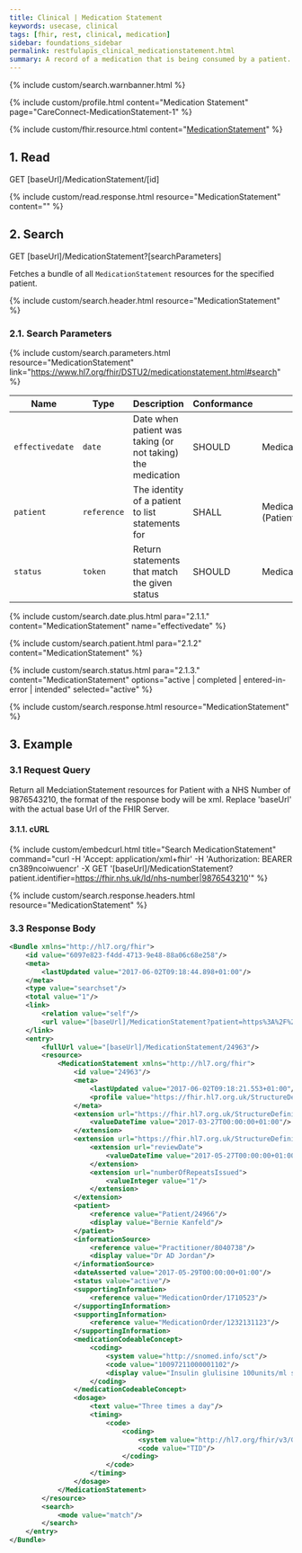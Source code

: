 ```yaml
---
title: Clinical | Medication Statement
keywords: usecase, clinical
tags: [fhir, rest, clinical, medication]
sidebar: foundations_sidebar
permalink: restfulapis_clinical_medicationstatement.html
summary: A record of a medication that is being consumed by a patient. A MedicationStatement may indicate that the patient may be taking the medication now, or has taken the medication in the past or will be taking the medication in the future.
---
```

{% include custom/search.warnbanner.html %}

{% include custom/profile.html content="Medication Statement" page="CareConnect-MedicationStatement-1" %}

{% include custom/fhir.resource.html content="[MedicationStatement](https://www.hl7.org/fhir/DSTU2/medicationstatement.html)" %}

## 1. Read ##

<div markdown="span" class="alert alert-success" role="alert">
GET [baseUrl]/MedicationStatement/[id]</div>

{% include custom/read.response.html resource="MedicationStatement" content="" %}

## 2. Search ##

<div markdown="span" class="alert alert-success" role="alert">
GET [baseUrl]/MedicationStatement?[searchParameters]</div>

Fetches a bundle of all `MedicationStatement` resources for the specified patient.

{% include custom/search.header.html resource="MedicationStatement" %}

### 2.1. Search Parameters ###

{% include custom/search.parameters.html resource="MedicationStatement"     link="https://www.hl7.org/fhir/DSTU2/medicationstatement.html#search" %}

| Name | Type | Description | Conformance  | Path |
|------|------|-------------|-------|------|
| `effectivedate` | `date` | Date when patient was taking (or not taking) the medication | SHOULD | MedicationStatement.effective[x] |
| `patient` | `reference` | The identity of a patient to list statements for | SHALL | MedicationStatement.patient<br>(Patient) |
| `status` | `token` | Return statements that match the given status | SHOULD | MedicationStatement.status |

{% include custom/search.date.plus.html para="2.1.1." content="MedicationStatement" name="effectivedate" %}

{% include custom/search.patient.html para="2.1.2" content="MedicationStatement" %}

{% include custom/search.status.html para="2.1.3." content="MedicationStatement" options="active | completed | entered-in-error | intended" selected="active" %}

{% include custom/search.response.html resource="MedicationStatement" %}

## 3. Example ##

### 3.1 Request Query ###

Return all MedciationStatement resources for Patient with a NHS Number of 9876543210, the format of the response body will be xml. Replace 'baseUrl' with the actual base Url of the FHIR Server.

#### 3.1.1. cURL ####

{% include custom/embedcurl.html title="Search MedicationStatement" command="curl -H 'Accept: application/xml+fhir' -H 'Authorization: BEARER cn389ncoiwuencr' -X GET  '[baseUrl]/MedicationStatement?patient.identifier=https://fhir.nhs.uk/Id/nhs-number|9876543210'" %}

{% include custom/search.response.headers.html resource="MedicationStatement" %}

### 3.3 Response Body ###

```xml
<Bundle xmlns="http://hl7.org/fhir">
    <id value="6097e823-f4dd-4713-9e48-88a06c68e258"/>
    <meta>
        <lastUpdated value="2017-06-02T09:18:44.898+01:00"/>
    </meta>
    <type value="searchset"/>
    <total value="1"/>
    <link>
        <relation value="self"/>
        <url value="[baseUrl]/MedicationStatement?patient=https%3A%2F%2Fpds.proxy.nhs.uk%2FPatient%2F9876543210"/>
    </link>
    <entry>
        <fullUrl value="[baseUrl]/MedicationStatement/24963"/>
        <resource>
            <MedicationStatement xmlns="http://hl7.org/fhir">
                <id value="24963"/>
                <meta>
                    <lastUpdated value="2017-06-02T09:18:21.553+01:00"/>
                    <profile value="https://fhir.hl7.org.uk/StructureDefinition/CareConnect-MedicationStatement-1"/>
                </meta>
                <extension url="https://fhir.hl7.org.uk/StructureDefinition/Extension-CareConnect-MedicationStatementLastIssueDate-1">
                    <valueDateTime value="2017-03-27T00:00:00+01:00"/>
                </extension>
                <extension url="https://fhir.hl7.org.uk/StructureDefinition/Extension-CareConnect-MedicationRepeatInformation-1">
                    <extension url="reviewDate">
                        <valueDateTime value="2017-05-27T00:00:00+01:00"/>
                    </extension>
                    <extension url="numberOfRepeatsIssued">
                        <valueInteger value="1"/>
                    </extension>
                </extension>
                <patient>
                    <reference value="Patient/24966"/>
                    <display value="Bernie Kanfeld"/>
                </patient>
                <informationSource>
                    <reference value="Practitioner/8040738"/>
                    <display value="Dr AD Jordan"/>
                </informationSource>
                <dateAsserted value="2017-05-29T00:00:00+01:00"/>
                <status value="active"/>
                <supportingInformation>
                    <reference value="MedicationOrder/1710523"/>
                </supportingInformation>
                <supportingInformation>
                    <reference value="MedicationOrder/1232131123"/>
                </supportingInformation>
                <medicationCodeableConcept>
                    <coding>
                        <system value="http://snomed.info/sct"/>
                        <code value="10097211000001102"/>
                        <display value="Insulin glulisine 100units/ml solution for injection 3ml pre-filled disposable devices"/>
                    </coding>
                </medicationCodeableConcept>
                <dosage>
                    <text value="Three times a day"/>
                    <timing>
                        <code>
                            <coding>
                                <system value="http://hl7.org/fhir/v3/GTSAbbreviation"/>
                                <code value="TID"/>
                            </coding>
                        </code>
                    </timing>
                </dosage>
            </MedicationStatement>
        </resource>
        <search>
            <mode value="match"/>
        </search>
    </entry>
</Bundle>
```
